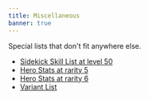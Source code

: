 ```yaml
---
title: Miscellaneous 
banner: true
---
```


Special lists that don't fit anywhere else.

- [Sidekick Skill List at level 50](sidekick_skill/)
- [Hero Stats at rarity 5](stats_rank/)
- [Hero Stats at rarity 6](stats_rank6/)
- [Variant List](variant/)
